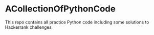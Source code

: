 # ACollectionOfPythonCode
This repo contains all practice Python code including some solutions to Hackerrank challenges
